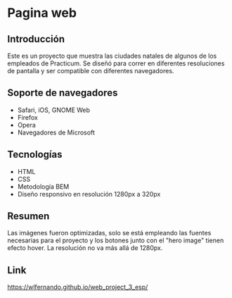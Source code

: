 # Pagina web
## Introducción
Este es un proyecto que muestra las ciudades natales de algunos de los empleados de Practicum. Se diseñó para correr en diferentes resoluciones de pantalla y ser compatible con diferentes navegadores.
## Soporte de navegadores
* Safari, iOS, GNOME Web
* Firefox
* Opera
* Navegadores de Microsoft
## Tecnologías
* HTML
* CSS
* Metodología BEM
* Diseño responsivo en resolución 1280px a 320px
## Resumen
Las imágenes fueron optimizadas, solo se está empleando las fuentes necesarias para el proyecto y los botones junto con el "hero image" tienen efecto hover. La resolución no va más allá de 1280px.
## Link
https://wlfernando.github.io/web_project_3_esp/